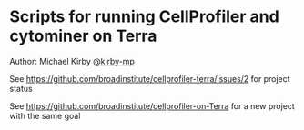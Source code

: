 # Scripts for running CellProfiler and cytominer on Terra 

Author: Michael Kirby [@kirby-mp](https://github.com/kirby-mp)

See https://github.com/broadinstitute/cellprofiler-terra/issues/2 for project status

See https://github.com/broadinstitute/cellprofiler-on-Terra for a new project with the same goal
